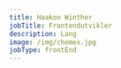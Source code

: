 ```yaml
---
title: Haakon Winther
jobTitle: Frontendutvikler
description: Lang
image: /img/chemex.jpg
jobType: frontEnd
---
```

